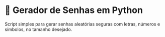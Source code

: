 # 🔐 Gerador de Senhas em Python

Script simples para gerar senhas aleatórias seguras com letras, números e símbolos, no tamanho desejado.


